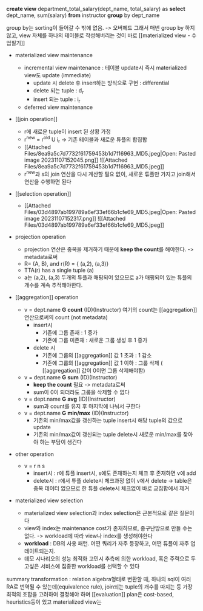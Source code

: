 **create view** department_total_salary(dept_name, total_salary) as
**select** dept_name, sum(salary)
**from** instructor
**group** by dept_name

group by는 sorting이 들어갈 수 밖에 없음. -> 오버헤드
그래서 매번 group by 하지 않고, view 자체를 하나의 테이블로 작성해버리는 것이 바로 [[materialized view - 수업필기]]

- materialized  view maintenance
	- incremental view maintenance : 테이블 update시 즉시 materialized view도 update (immediate)
		- update 시 delete 후 insert하는 방식으로 구현 : differential
		- delete 되는 tuple : d<sub>r</sub>
		- insert 되는 tuple : i<sub>r</sub>
	- deferred view maintenance 

- [[join operation]] 
	- r에 새로운 tuple이 insert 된 상황 가정
	- r<sup>new</sup> = r<sup>old</sup> U i<sub>r</sub> 
	  -> 기존 테이블과 새로운 튜플의 합집합
	- [[Attached Files/8ea9a5c7d7732f61759453b1d7f16963_MD5.jpeg|Open: Pasted image 20231107152045.png]]
![[Attached Files/8ea9a5c7d7732f61759453b1d7f16963_MD5.jpeg]]
	- r<sup>new</sup>과 s의 join 연산을 다시 계산할 필요 없이, 새로운 튜플만 가지고 join해서 연산을 수행하면 된다

- [[selection operation]] 
	- [[Attached Files/03d4897ab199789a6ef33ef66b1cfe69_MD5.jpeg|Open: Pasted image 20231107152317.png]]
![[Attached Files/03d4897ab199789a6ef33ef66b1cfe69_MD5.jpeg]]

- projection operation 
	- projection 연산은 중복을 제거하기 때문에 **keep the count**를 해야한다. -> metadata로써 
	- R= (A, B), and r(R) = { (a,2), (a,3)}
	- TTA(r) has a single tuple (a)
	- a는 (a,2), (a,3) 두개의 튜플과 매핑되어 있으므로 a가 매핑되어 있는 튜플의 개수를 계속 추적해야한다.

- [[aggregation]] operation 
	- v = dept.name **G** **count** (ID)(Instructor)
	  여기의 count는 [[aggregation]] 연산으로써의 count 
	  (not metadata)
		- insert시 
			- 기존에 그룹 존재 : 1 증가
			- 기존에 그룹 미존재 : 새로운 그룹 생성 후 1 증가
		- delete 시
			- 기존에 그룹의 [[aggregation]] 값 1 초과 : 1 감소
			- 기존에 그룹의 [[aggregation]] 값 1 이하 : 그룹 삭제 ( [[aggregation]] 값이 0이면 그룹 삭제해야함)
	- v = dept.name **G** **sum** (ID)(Instructor)
		- **keep the count** 필요 -> metadata로써
		- sum이 0이 되더라도 그룹을 삭제할 수 없다
	- v = dept.name **G** **avg** (ID)(Instructor)
		- sum과 count를 유지 후 마지막에 나눠서 구한다
	- v = dept.name **G** **min/max** (ID)(Instructor)
		- 기존의 min/max값을 갱신하는 tuple insert시 해당 tuple의 값으로 update
		- 기존의 min/max값이 갱신되는 tuple delete시 새로운 min/max를 찾아야 하는 부담이 생긴다

- other operation 
	- v = r n s
		- insert시 : r에 튜플 insert시, s에도 존재하는지 체크 후  존재하면 v에 add
		- delete시 : r에서 튜플 delete시 체크과정 없이 v에서 delete 
		  -> table은 중복 데이터 없으므로 한 튜플 delete시 체크없이 바로 교집합에서 제거
		  

- materialized view selection
	- materialized view selection과 index selection은 근본적으로 같은 질문이다
	- view와 index는 maintenance cost가 존재하므로, 중구난방으로 만들 수는 없다.  -> workload에 따라 view나 index를 생성해야한다
	- **workload** : DB의 사용 패턴. 어떤 쿼리가 자주 등장하고, 어떤 튜플이 자주 업데이트되는지.
	- 데모 시나리오의 성능 최적화 고민시 추측에 의한 workload, 혹은 주력으로 두고싶은 서비스에 집중한 workload를 선택할 수 있다

summary
transformation : relation algebra형태로 변환할 때, 하나의 sql이 여러 RA로 번역될 수 있는데(equivalence rule), join되는 tuple의 개수를 따지는 등 가장 최적의 조합을 고려하여 결정해야 하며 [[evaluation]] plan은 cost-based, heuristics등이 있고 materialized view는 